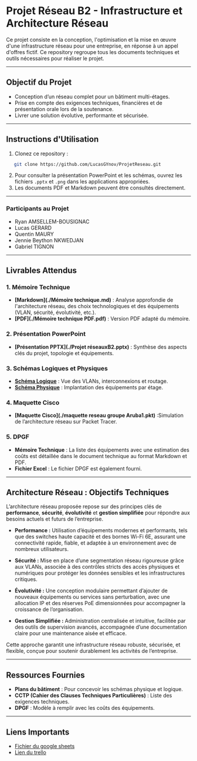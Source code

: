 # Projet Réseau B2 - Infrastructure et Architecture Réseau

Ce projet consiste en la conception, l'optimisation et la mise en œuvre d'une infrastructure réseau pour une entreprise, en réponse à un appel d'offres fictif. Ce repository regroupe tous les documents techniques et outils nécessaires pour réaliser le projet.

---
## **Objectif du Projet**
- Conception d’un réseau complet pour un bâtiment multi-étages.
- Prise en compte des exigences techniques, financières et de présentation orale lors de la soutenance.
- Livrer une solution évolutive, performante et sécurisée.

---
## **Instructions d'Utilisation**
1. Clonez ce repository :  
```bash
   git clone https://github.com/LucasGYnov/ProjetReseau.git
```
2. Pour consulter la présentation PowerPoint et les schémas, ouvrez les fichiers `.pptx` et `.png` dans les applications appropriées.
3. Les documents PDF et Markdown peuvent être consultés directement.

---
### **Participants au Projet**
- Ryan AMSELLEM-BOUSIGNAC
- Lucas GERARD
- Quentin MAURY
- Jennie Beython NKWEDJAN
- Gabriel TIGNON

---
## **Livrables Attendus**
### 1. **Mémoire Technique**
- **[Markdown](./Mémoire technique.md)** : Analyse approfondie de l'architecture réseau, des choix technologiques et des équipements (VLAN, sécurité, évolutivité, etc.).
- **[PDF](./Mémoire technique PDF.pdf)** : Version PDF adapté du mémoire.
### 2. **Présentation PowerPoint**
- **[Présentation PPTX](./Projet réseauxB2.pptx)** : Synthèse des aspects clés du projet, topologie et équipements.
### 3. **Schémas Logiques et Physiques**
- **[Schéma Logique](./shemaLogique.png)** : Vue des VLANs, interconnexions et routage.
- **[Schéma Physique](./SchemaPhysique.png)** : Implantation des équipements par étage.
### 4. **Maquette Cisco**
- **[Maquette Cisco](./maquette reseau groupe Aruba1.pkt)** :Simulation de l’architecture réseau sur Packet Tracer.
### 5. **DPGF**
- **Mémoire Technique** : La liste des équipements avec une estimation des coûts est détaillée dans le document technique au format Markdown et PDF.
- **Fichier Excel** : Le fichier DPGF est également fourni.
---
## **Architecture Réseau : Objectifs Techniques**
L’architecture réseau proposée repose sur des principes clés de **performance**, **sécurité**, **évolutivité** et **gestion simplifiée** pour répondre aux besoins actuels et futurs de l’entreprise.
- **Performance :** Utilisation d’équipements modernes et performants, tels que des switches haute capacité et des bornes Wi-Fi 6E, assurant une connectivité rapide, fiable, et adaptée à un environnement avec de nombreux utilisateurs.
    
- **Sécurité :** Mise en place d’une segmentation réseau rigoureuse grâce aux VLANs, associée à des contrôles stricts des accès physiques et numériques pour protéger les données sensibles et les infrastructures critiques.
    
- **Évolutivité :** Une conception modulaire permettant d’ajouter de nouveaux équipements ou services sans perturbation, avec une allocation IP et des réserves PoE dimensionnées pour accompagner la croissance de l’organisation.
    
- **Gestion Simplifiée :** Administration centralisée et intuitive, facilitée par des outils de supervision avancés, accompagnée d’une documentation claire pour une maintenance aisée et efficace.

Cette approche garantit une infrastructure réseau robuste, sécurisée, et flexible, conçue pour soutenir durablement les activités de l’entreprise.

---
## **Ressources Fournies**
- **Plans du bâtiment** : Pour concevoir les schémas physique et logique.  
- **CCTP (Cahier des Clauses Techniques Particulières)** : Liste des exigences techniques.  
- **DPGF** : Modèle à remplir avec les coûts des équipements.

---
## Liens Importants
- [Fichier du google sheets](https://docs.google.com/spreadsheets/d/1vjbQp0kbvMhtk-WGSGv0-eP-QYDz8x8JqZvnp98eiAQ/edit?usp=sharing)
- [Lien du trello](https://trello.com/b/wBMJVfsv/projet-reseau-b2)

